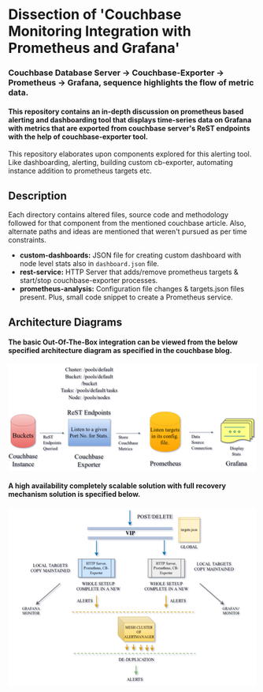 # Dissection of 'Couchbase Monitoring Integration with Prometheus and Grafana'

### Couchbase Database Server -> Couchbase-Exporter -> Prometheus -> Grafana, sequence highlights the flow of metric data.  

#### This repository contains an in-depth discussion on prometheus based alerting and dashboarding tool that displays time-series data on Grafana with metrics that are exported from couchbase server's ReST endpoints with the help of couchbase-exporter tool.  

This repository elaborates upon components explored for this alerting tool. Like dashboarding, alerting, building custom cb-exporter, automating instance addition to prometheus targets etc.

## Description

Each directory contains altered files, source code and methodology followed for that component from the mentioned couchbase article. Also, alternate paths and ideas are mentioned that weren't pursued as per time constraints.


* __custom-dashboards:__ JSON file for creating custom dashboard with node level stats also in `dashboard.json` file.
* __rest-service:__  HTTP Server that adds/remove prometheus targets & start/stop couchbase-exporter processes.
* __prometheus-analysis:__  Configuration file changes & targets.json files present. Plus, small code snippet to create a Prometheus service.

## Architecture Diagrams

#### The basic Out-Of-The-Box integration can be viewed from the below specified architecture diagram as specified in the couchbase blog.

![Architecture Diagram Of Couchbase](arch_dia_couch.png)

#### A high availability completely scalable solution with full recovery mechanism solution is specified below.

![High Availability Of Prometheus Implementation](prom_ha.png)
